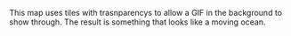 This map uses tiles with trasnparencys to allow a GIF in the background to show through. The result is something that looks like a moving ocean.